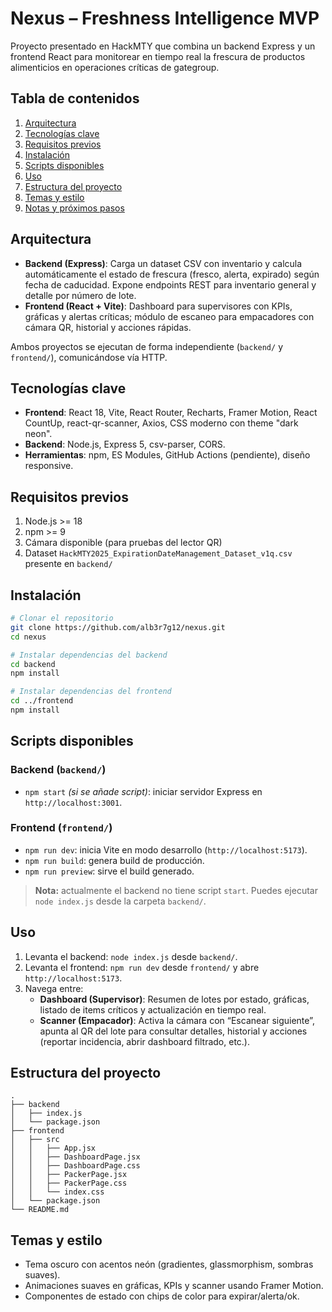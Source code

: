 # Nexus – Freshness Intelligence MVP

Proyecto presentado en HackMTY que combina un backend Express y un frontend React para monitorear en tiempo real la frescura de productos alimenticios en operaciones críticas de gategroup.

## Tabla de contenidos
1. [Arquitectura](#arquitectura)
2. [Tecnologías clave](#tecnologías-clave)
3. [Requisitos previos](#requisitos-previos)
4. [Instalación](#instalación)
5. [Scripts disponibles](#scripts-disponibles)
6. [Uso](#uso)
7. [Estructura del proyecto](#estructura-del-proyecto)
8. [Temas y estilo](#temas-y-estilo)
9. [Notas y próximos pasos](#notas-y-próximos-pasos)

## Arquitectura
- **Backend (Express)**: Carga un dataset CSV con inventario y calcula automáticamente el estado de frescura (fresco, alerta, expirado) según fecha de caducidad. Expone endpoints REST para inventario general y detalle por número de lote.
- **Frontend (React + Vite)**: Dashboard para supervisores con KPIs, gráficas y alertas críticas; módulo de escaneo para empacadores con cámara QR, historial y acciones rápidas.

Ambos proyectos se ejecutan de forma independiente (`backend/` y `frontend/`), comunicándose vía HTTP.

## Tecnologías clave
- **Frontend**: React 18, Vite, React Router, Recharts, Framer Motion, React CountUp, react-qr-scanner, Axios, CSS moderno con theme "dark neon".
- **Backend**: Node.js, Express 5, csv-parser, CORS.
- **Herramientas**: npm, ES Modules, GitHub Actions (pendiente), diseño responsive.

## Requisitos previos
1. Node.js >= 18
2. npm >= 9
3. Cámara disponible (para pruebas del lector QR)
4. Dataset `HackMTY2025_ExpirationDateManagement_Dataset_v1q.csv` presente en `backend/`

## Instalación
```bash
# Clonar el repositorio
git clone https://github.com/alb3r7g12/nexus.git
cd nexus

# Instalar dependencias del backend
cd backend
npm install

# Instalar dependencias del frontend
cd ../frontend
npm install
```

## Scripts disponibles
### Backend (`backend/`)
- `npm start` *(si se añade script)*: iniciar servidor Express en `http://localhost:3001`.

### Frontend (`frontend/`)
- `npm run dev`: inicia Vite en modo desarrollo (`http://localhost:5173`).
- `npm run build`: genera build de producción.
- `npm run preview`: sirve el build generado.

> **Nota:** actualmente el backend no tiene script `start`. Puedes ejecutar `node index.js` desde la carpeta `backend/`.

## Uso
1. Levanta el backend: `node index.js` desde `backend/`.
2. Levanta el frontend: `npm run dev` desde `frontend/` y abre `http://localhost:5173`.
3. Navega entre:
   - **Dashboard (Supervisor)**: Resumen de lotes por estado, gráficas, listado de items críticos y actualización en tiempo real.
   - **Scanner (Empacador)**: Activa la cámara con “Escanear siguiente”, apunta al QR del lote para consultar detalles, historial y acciones (reportar incidencia, abrir dashboard filtrado, etc.).

## Estructura del proyecto
```
.
├── backend
│   ├── index.js
│   └── package.json
├── frontend
│   ├── src
│   │   ├── App.jsx
│   │   ├── DashboardPage.jsx
│   │   ├── DashboardPage.css
│   │   ├── PackerPage.jsx
│   │   ├── PackerPage.css
│   │   └── index.css
│   └── package.json
└── README.md
```

## Temas y estilo
- Tema oscuro con acentos neón (gradientes, glassmorphism, sombras suaves).
- Animaciones suaves en gráficas, KPIs y scanner usando Framer Motion.
- Componentes de estado con chips de color para expirar/alerta/ok.


